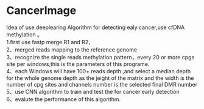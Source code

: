 # CancerImage
Idea of use deeplearing Algorithm for detecting ealy cancer,use cfDNA methylation 。   
1.first use fastp merge R1 and R2，  
2、merged reads  mapping to the reference genome   
3、recognize the single reads methylation pattern，every 20 or more cpgs site per windows,this is the parameters of this programe.  
4、each Windows will have 100+ reads depth ,and select a median depth for the whole genome depth as the jeight of the matrix and the width is the number of cpg sites and channels number is the selected final DMR number   
5、use CNN algorithm to train and test the for cancer early detection   
6、evalute the performance of this algorithm.
